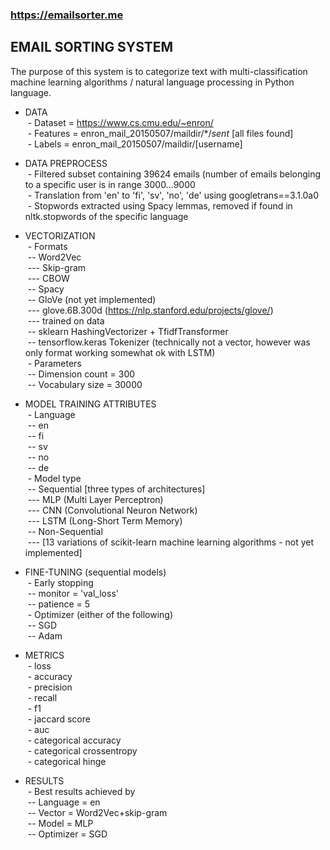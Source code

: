 ### https://emailsorter.me
## EMAIL SORTING SYSTEM

The purpose of this system is to categorize text with multi-classification machine learning algorithms / natural language processing in Python language.

- DATA<br>
&nbsp;- Dataset = https://www.cs.cmu.edu/~enron/<br>
&nbsp;- Features = enron_mail_20150507/maildir/*/*sent* [all files found]<br>
&nbsp;- Labels = enron_mail_20150507/maildir/[username]<br>

- DATA PREPROCESS<br>
&nbsp;- Filtered subset containing 39624 emails (number of emails belonging to a specific user is in range 3000...9000<br>
&nbsp;- Translation from 'en' to 'fi', 'sv', 'no', 'de' using googletrans==3.1.0a0<br>
&nbsp;- Stopwords extracted using Spacy lemmas, removed if found in nltk.stopwords of the specific language<br>

- VECTORIZATION<br>
&nbsp;- Formats<br>
&nbsp;-- Word2Vec<br>
&nbsp;--- Skip-gram<br>
&nbsp;--- CBOW<br>
&nbsp;-- Spacy<br>
&nbsp;-- GloVe (not yet implemented)<br>
&nbsp;--- glove.6B.300d (https://nlp.stanford.edu/projects/glove/)<br>
&nbsp;--- trained on data<br>
&nbsp;-- sklearn HashingVectorizer  + TfidfTransformer<br>
&nbsp;-- tensorflow.keras Tokenizer (technically not a vector, however was only format working somewhat ok with LSTM)<br>
&nbsp;- Parameters<br>
&nbsp;-- Dimension count = 300<br>
&nbsp;-- Vocabulary size = 30000<br>

- MODEL TRAINING ATTRIBUTES<br>
&nbsp;- Language<br>
&nbsp;-- en<br>
&nbsp;-- fi<br>
&nbsp;-- sv<br>
&nbsp;-- no<br>
&nbsp;-- de<br>
&nbsp;- Model type<br>
&nbsp;-- Sequential [three types of architectures]<br>
&nbsp;--- MLP (Multi Layer Perceptron)<br>
&nbsp;--- CNN (Convolutional Neuron Network)<br>
&nbsp;--- LSTM (Long-Short Term Memory)<br>
&nbsp;-- Non-Sequential<br>
&nbsp;--- [13 variations of scikit-learn machine learning algorithms - not yet implemented]<br>

- FINE-TUNING (sequential models)<br>
&nbsp;- Early stopping<br>
&nbsp;-- monitor = 'val_loss'<br>
&nbsp;-- patience = 5<br>
&nbsp;- Optimizer (either of the following)<br>
&nbsp;-- SGD<br>
&nbsp;-- Adam<br>

- METRICS<br>
&nbsp;- loss<br>
&nbsp;- accuracy<br>
&nbsp;- precision<br>
&nbsp;- recall<br>
&nbsp;- f1<br>
&nbsp;- jaccard score<br>
&nbsp;- auc<br>
&nbsp;- categorical accuracy<br>
&nbsp;- categorical crossentropy<br>
&nbsp;- categorical hinge<br>

- RESULTS<br>
&nbsp;- Best results achieved by<br>
&nbsp;-- Language = en<br>
&nbsp;-- Vector = Word2Vec+skip-gram<br>
&nbsp;-- Model = MLP<br>
&nbsp;-- Optimizer = SGD<br>
